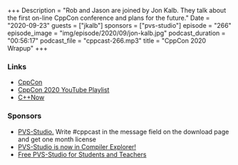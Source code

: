 +++
Description = "Rob and Jason are joined by Jon Kalb. They talk about the first on-line CppCon conference and plans for the future."
Date = "2020-09-23"
guests = ["jkalb"]
sponsors = ["pvs-studio"]
episode = "266"
episode_image = "img/episode/2020/09/jon-kalb.jpg"
podcast_duration = "00:56:17"
podcast_file = "cppcast-266.mp3"
title = "CppCon 2020 Wrapup"
+++

### Links ###

 - [CppCon](https://cppcon.org/)
 - [CppCon 2020 YouTube Playlist](https://www.youtube.com/playlist?list=PLHTh1InhhwT6VxYHtoWIvOup9gz0p95Qr)
 - [C++Now](https://cppnow.org/)

### Sponsors ###

- [PVS-Studio.](http://bit.ly/2YOH7re) Write #cppcast in the message field on the download page and get one month license
- [PVS-Studio is now in Compiler Explorer!](https://www.viva64.com/en/b/0747/)
- [Free PVS-Studio for Students and Teachers](https://www.viva64.com/en/for-students/)
